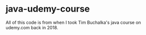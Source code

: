 # java-udemy-course
All of this code is from when I took Tim Buchalka's java course on udemy.com back in 2018. 

